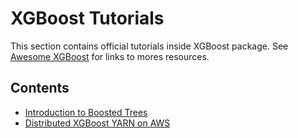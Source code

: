 # XGBoost Tutorials

This section contains official tutorials inside XGBoost package.
See [Awesome XGBoost](https://github.com/dmlc/xgboost/tree/master/demo) for links to mores resources.

## Contents
- [Introduction to Boosted Trees](../model.md)
- [Distributed XGBoost YARN on AWS](aws_yarn.md)
